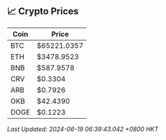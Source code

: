 ## 📈 Crypto Prices

| Coin | Price |
| ---- | ----- |
| BTC | $65221.0357 |
| ETH | $3478.9523 |
| BNB | $587.9578 |
| CRV | $0.3304 |
| ARB | $0.7926 |
| OKB | $42.4390 |
| DOGE | $0.1223 |

_Last Updated: 2024-06-19 06:39:43.042 +0800 HKT_